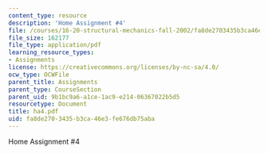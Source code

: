 ```yaml
---
content_type: resource
description: 'Home Assignment #4'
file: /courses/16-20-structural-mechanics-fall-2002/fa8de2703435b3ca46e3fe676db75aba_ha4.pdf
file_size: 162177
file_type: application/pdf
learning_resource_types:
- Assignments
license: https://creativecommons.org/licenses/by-nc-sa/4.0/
ocw_type: OCWFile
parent_title: Assignments
parent_type: CourseSection
parent_uid: 9b1bc9a6-a1ce-1ac9-e214-06367022b5d5
resourcetype: Document
title: ha4.pdf
uid: fa8de270-3435-b3ca-46e3-fe676db75aba
---
```

Home Assignment #4